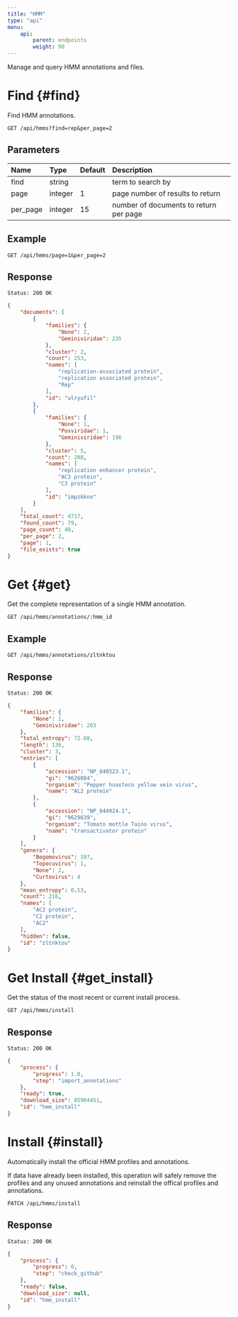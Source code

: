 ```yaml
---
title: "HMM"
type: "api"
menu:
    api:
        parent: endpoints
        weight: 90
---
```


Manage and query HMM annotations and files.

# Find {#find}

Find HMM annotations.

```
GET /api/hmms?find=rep&per_page=2
```

## Parameters

| Name     | Type    | Default   | Description                            |
| :------- | :------ | :-------  | :------------------------------------- |
| find     | string  | 	         | term to search by                      |
| page     | integer | 1         | page number of results to return       |
| per_page | integer | 15        | number of documents to return per page |

## Example

```
GET /api/hmms/page=1&per_page=2
```

## Response

```
Status: 200 OK
```



```json
{
	"documents": [
		{
			"families": {
				"None": 2,
				"Geminiviridae": 235
			},
			"cluster": 2,
			"count": 253,
			"names": [
				"replication-associated protein",
				"replication associated protein",
				"Rep"
			],
			"id": "ulryufil"
		},
		{
			"families": {
				"None": 1,
				"Poxviridae": 1,
				"Geminiviridae": 196
			},
			"cluster": 5,
			"count": 208,
			"names": [
				"replication enhancer protein",
				"AC3 protein",
				"C3 protein"
			],
			"id": "impzkkno"
		}
	],
	"total_count": 4717,
	"found_count": 79,
	"page_count": 40,
	"per_page": 2,
	"page": 1,
	"file_exists": true
}
```

# Get {#get}

Get the complete representation of a single HMM annotation.

```
GET /api/hmms/annotations/:hmm_id
```

## Example

```
GET /api/hmms/annotations/zltnktou
```

## Response

```
Status: 200 OK
```

```json
{
	"families": {
		"None": 1,
		"Geminiviridae": 203
	},
	"total_entropy": 72.08,
	"length": 136,
	"cluster": 3,
	"entries": [
		{
			"accession": "NP_040323.1",
			"gi": "9626084",
			"organism": "Pepper huasteco yellow vein virus",
			"name": "AL2 protein"
		},
		{
			"accession": "NP_044924.1",
			"gi": "9629639",
			"organism": "Tomato mottle Taino virus",
			"name": "transactivator protein"
		}
	],
	"genera": {
		"Begomovirus": 197,
		"Topocuvirus": 1,
		"None": 2,
		"Curtovirus": 4
	},
	"mean_entropy": 0.53,
	"count": 216,
	"names": [
		"AC2 protein",
		"C2 protein",
		"AC2"
	],
	"hidden": false,
	"id": "zltnktou"
}
```

# Get Install {#get_install}

Get the status of the most recent or current install process.

```
GET /api/hmms/install
```

## Response

```
Status: 200 OK
```

```json
{
	"process": {
		"progress": 1.0,
		"step": "import_annotations"
	},
	"ready": true,
	"download_size": 85904451,
	"id": "hmm_install"
}
```


# Install {#install}

Automatically install the official HMM profiles and annotations.

If data have already been installed, this operation will safely remove the profiles and any unused annotations and reinstall the offical profiles and annotations.

```
PATCH /api/hmms/install
```

## Response

```
Status: 200 OK
```

```json
{
	"process": {
		"progress": 0,
		"step": "check_github"
	},
	"ready": false,
	"download_size": null,
	"id": "hmm_install"
}
```
